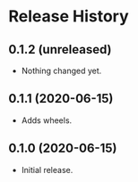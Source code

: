 Release History
===============

0.1.2 (unreleased)
------------------

- Nothing changed yet.


0.1.1 (2020-06-15)
------------------

- Adds wheels.


0.1.0 (2020-06-15)
------------------

-   Initial release.
